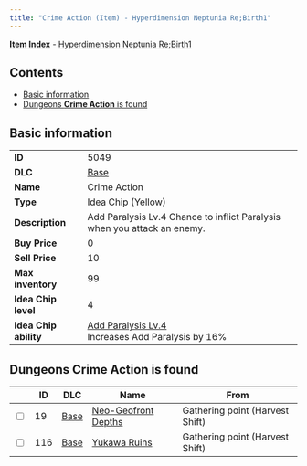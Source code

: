 ```yaml
---
title: "Crime Action (Item) - Hyperdimension Neptunia Re;Birth1"
---
```


[**Item Index**](/neptunia/rb1/item/index.html) - [Hyperdimension Neptunia Re;Birth1](/neptunia/rb1)

## Contents

- [Basic information](#basic-information)
- [Dungeons **Crime Action** is found](#dungeons-crime-action-is-found)

## Basic information

|   |   |
| -- | -- |
| **ID** | 5049 |
| **DLC** | [Base](/neptunia/rb1/dlc/1-base.html) |
| **Name** | Crime Action |
| **Type** | Idea Chip (Yellow) |
| **Description** | Add Paralysis Lv.4 Chance to inflict Paralysis when you attack an enemy. |
| **Buy Price** | 0 |
| **Sell Price** | 10 |
| **Max inventory** | 99 |
| **Idea Chip level** | 4 |
| **Idea Chip ability** | [Add Paralysis Lv.4](/neptunia/rb1/ability/1-9548-add-paralysis-lv-4.html)<br />Increases Add Paralysis by 16% |

## Dungeons **Crime Action** is found

|    | ID | DLC | Name | From |
| -- | -- | --- | ---- | ---- |
| <input type="checkbox" id="rb1-dungeon-1-19" class="trackbox" /> | 19 | [Base](/neptunia/rb1/dlc/1-base.html) | [Neo-Geofront Depths](/neptunia/rb1/dungeon/1-19-neo-geofront-depths.html) | Gathering point (Harvest Shift) |
| <input type="checkbox" id="rb1-dungeon-1-116" class="trackbox" /> | 116 | [Base](/neptunia/rb1/dlc/1-base.html) | [Yukawa Ruins](/neptunia/rb1/dungeon/1-116-yukawa-ruins.html) | Gathering point (Harvest Shift) |